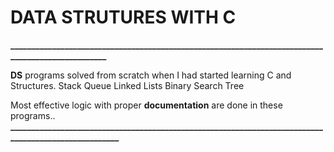 # DATA STRUTURES WITH C
**__________________________________________________________________________________________________**

**DS** programs solved from scratch when I had started learning C and Structures.
Stack Queue Linked Lists Binary Search Tree 

Most effective logic with proper **documentation** are done in these programs..
**_____________________________________________________________________________________________________**


